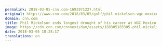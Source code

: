 ```yaml
---
permalink: 2018-03-05-cnn.com-1692071227.html
original: https://www.cnn.com/2018/03/05/golf/phil-mickelson-wgc-mexico-thomas-sharma-pga-tour-intl/index.html
domain: cnn.com
title: Phil Mickelson ends longest drought of his career at WGC Mexico Championship
image: https://cdn.cnn.com/cnnnext/dam/assets/180305103305-phil-mickelson-golf-wgc-mexico-trophy-2018-pga-tour-super-tease.jpg
date: 2018-03-05 18:28:17
translations: en
---
```


